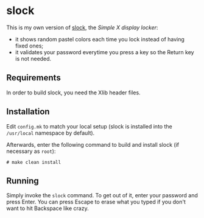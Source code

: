 slock
=====

This is my own version of [slock](http://tools.suckless.org/slock), the
*Simple X display locker*:

* it shows random pastel colors each time you lock instead of having fixed ones;
* it validates your password everytime you press a key so the Return key is not needed.


Requirements
------------
In order to build slock, you need the Xlib header files.


Installation
------------
Edit `config.mk` to match your local setup (slock is installed into
the `/usr/local` namespace by default).

Afterwards, enter the following command to build and install slock
(if necessary as `root`):

    # make clean install


Running
-------
Simply invoke the `slock` command. To get out of it,
enter your password and press Enter. You can press Escape to erase
what you typed if you don't want to hit Backspace like crazy.
